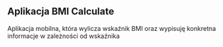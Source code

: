 <h2>Aplikacja BMI Calculate</h2>
<p> Aplikacja mobilna, która wylicza wskaźnik BMI oraz wypisuję konkretna informacje w zależności od wskaźnika

